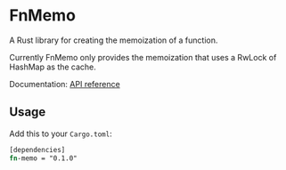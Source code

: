 # FnMemo

A Rust library for creating the memoization of a function.

Currently FnMemo only provides the memoization that uses a RwLock of HashMap as the cache.

Documentation: [API reference](https://docs.rs/fn-memo)

## Usage

Add this to your `Cargo.toml`:

```rust
[dependencies]
fn-memo = "0.1.0"
```
